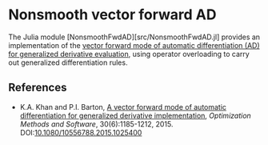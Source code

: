 # Nonsmooth vector forward AD
The Julia module [NonsmoothFwdAD][src/NonsmoothFwdAD.jl] provides an implementation of the [vector forward mode of automatic differentiation (AD) for generalized derivative evaluation][1], using operator overloading to carry out generalized differentiation rules.

## References
- K.A. Khan and P.I. Barton, [A vector forward mode of automatic differentiation for generalized derivative implementation][1], *Optimization Methods and Software*, 30(6):1185-1212, 2015. DOI:[10.1080/10556788.2015.1025400][1]

[1]: https://doi.org/10.1080/10556788.2015.1025400
